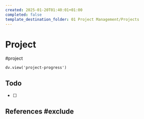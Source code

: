 ```yaml
---
created: 2025-01-20T01:40:01+01:00
completed: false
template_destination_folder: 01 Project Management/Projects
---
```

# Project
#project
```dataviewjs
dv.view('project-progress')
```

## Todo
- [ ] 

## References #exclude

